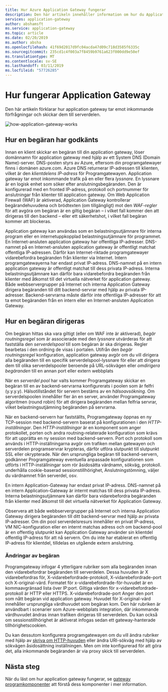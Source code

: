 ```yaml
---
title: Hur Azure Application Gateway fungerar
description: Den här artikeln innehåller information om hur du Application Gateway fungerar
services: application-gateway
author: abshamsft
ms.service: application-gateway
ms.topic: article
ms.date: 02/20/2019
ms.author: absha
ms.openlocfilehash: 41f69d2017d9fc04acda47d09c718d3585f6335c
ms.sourcegitcommit: 235cd1c4f003a7f8459b9761a623f000dd9e50ef
ms.translationtype: MT
ms.contentlocale: sv-SE
ms.lasthandoff: 03/11/2019
ms.locfileid: "57726285"
---
```

# <a name="how-application-gateway-works"></a>Hur fungerar Application Gateway

Den här artikeln förklarar hur application gateway tar emot inkommande förfrågningar och skickar dem till serverdelen.

![how-application-gateway-works](.\media\how-application-gateway-works\how-application-gateway-works.png)

## <a name="how-a-request-is-accepted"></a>Hur en begäran har godkänts

Innan en klient skickar en begäran till din application gateway, löser domännamn för application gateway med hjälp av ett System DNS (Domain Name)-server. DNS-posten styrs av Azure, eftersom din programgatewayer finns i domänen azure.com. Azure DNS returnerar IP-adressen till klienten, vilket är den *klientdelens IP-adress* för Programgatewayen. Application gateway tar emot inkommande trafik på en eller flera *lyssnare*. En lyssnare är en logisk enhet som söker efter anslutningsbegäranden. Den är konfigurerad med en fronted IP-adress, protokoll och portnummer för anslutningar från klienter till application gateway. Om Web Application Firewall (WAF) är aktiverad, Application Gateway kontrollerar begärandehuvudena och brödtexten (om tillgängligt) mot den *WAF-regler* för att avgöra om begäran är en giltig begäran – i vilket fall kommer den att dirigeras till den backend – eller ett säkerhetshot, i vilket fall begäran kommer att blockeras.  

Application gateway kan användas som en belastningsutjämnare för interna program eller en internetuppkopplad belastningsutjämnare för programmet. En Internet-ansluten application gateway har offentliga IP-adresser. DNS-namnet på en Internet-ansluten application gateway är offentligt matchat offentliga IP-adressen. Därför kan Internet-riktade programgatewayer vidarebefordra begäranden från klienter via Internet. Intern programgatewayerna har endast privat IP-adress. DNS-namnet på en intern application gateway är offentligt matchat till dess privata IP-adress. Interna belastningsutjämnare kan därför bara vidarebefordra begäranden från klienter med åtkomst till det virtuella nätverket för application gateway. Både webbservergrupper på Internet och interna Application Gateway dirigera begäranden till ditt backend-servrar med hjälp av privata IP-adresser. Backend-servrarna måste därför inte offentliga IP-adresser för att ta emot begäranden från en intern eller en Internet-ansluten Application Gateway.

## <a name="how-a-request-is-routed"></a>Hur en begäran dirigeras

Om begäran hittas ska vara giltigt (eller om WAF inte är aktiverad), *begär routningsregel* som är associerade med den *lyssnare* utvärderas för att fastställa den *serverdelspool* till som begäran är ska dirigeras. Regler bearbetas i den ordning de visas i portalen. Utifrån den *begär routningsregel* konfiguration, application gateway avgör om du vill dirigera alla begäranden till en specifik serverdelspool-lyssnare för eller att dirigera dem till olika serverdelspooler beroende på URL-sökvägen eller *omdirigera begäranden* till en annan port eller extern webbplats

När en *serverdel* *pool* har valts kommer Programgateway skickar en begäran till en av backend-servrarna konfigurerats i poolen som är felfri (y.y.y.y). Hälsotillståndet för servern bestäms av en *hälsoavsökning*. Om serverdelspoolen innehåller fler än en server, använder Programgateway algoritmen (round robin) för att dirigera begäranden mellan felfria servrar, vilket belastningsutjämning begäranden på servrarna.

När en backend-servern har fastställts, Programgateway öppnas en ny TCP-session med backend-servern baserat på konfigurationen i den *HTTP-inställningar*. Den *HTTP-inställningar* är en komponent som anger protokollet, porten och andra routning-relaterade konfiguration som krävs för att upprätta en ny session med backend-servern. Port och protokoll som används i HTTP-inställningarna avgör om trafiken mellan gatewayen och serverdelen programservrar krypteras, därför utföra slutpunkt till slutpunkt SSL eller okrypterade. När den ursprungliga begäran till backend-servern, godkänner Programgateway eventuella anpassade konfigurationen som utförts i HTTP-inställningar som rör åsidosätta värdnamn, sökväg, protokoll. underhålla cookie-baserad sessionstillhörighet, Anslutningstömning, väljer du värdnamnet från serverdel, osv.

En intern Application-Gateway har endast privat IP-adress. DNS-namnet på en intern Application-Gateway är internt matchas till dess privata IP-adress. Interna belastningsutjämnare kan därför bara vidarebefordra begäranden från klienter med åtkomst till det virtuella nätverket för Application Gateway.

Observera att både webbservergrupper på Internet och interna Application Gateway dirigera begäranden till ditt backend-servrar med hjälp av privata IP-adresser. Om din pool serverdelsresurs innehåller en privat IP-adress, VM NIC-konfiguration eller en internt matchas adress och om backend-pool är en offentlig slutpunkt kan Application Gateway använder sin klientdel offentlig IP-adress för att nå servern. Om du inte har etablerat en offentlig IP-adress för klientdel, tilldelas en utgående extern anslutning.

### <a name="modifications-to-the-request"></a>Ändringar av begäran

Programgateway infogar 4 ytterligare rubriker som alla begäranden innan den vidarebefordrar begäranden till serverdelen. Dessa huvuden är X vidarebefordras för, X-vidarebefordrade-protokoll, X-vidarebefordrade-port och X-original-värd. Formatet för x-vidarebefordrade-för-huvudet är en kommaavgränsad lista över IP:port. Giltiga värden för x-vidarebefordrade-protokoll är HTTP eller HTTPS. X-vidarebefordrade-port Anger den port som nått begäran vid application gateway. Huvudet för X-original-värd innehåller ursprungliga värdhuvudet som begäran kom. Den här rubriken är användbart i scenarier som Azure-webbplats integration, där inkommande värdhuvudet ändras innan trafiken dirigeras till serverdelen. Du kan också om sessionstillhörighet är aktiverat infogas sedan ett gateway-hanterade tillhörighetscookien. 

Du kan dessutom konfigurera programgatewayen om du vill ändra rubriker med hjälp av [skriva om HTTP-huvuden](https://docs.microsoft.com/azure/application-gateway/rewrite-http-headers) eller ändra URI-sökväg med hjälp av sökvägen åsidosättning inställningen. Men om inte konfigurerad för att göra det, alla inkommande begäranden är via proxy skick till serverdelen.


## <a name="next-steps"></a>Nästa steg

När du läst om hur application gateway fungerar, se [gateway programkomponenter](application-gateway-components.md) att förstå dess komponenter i mer information.
